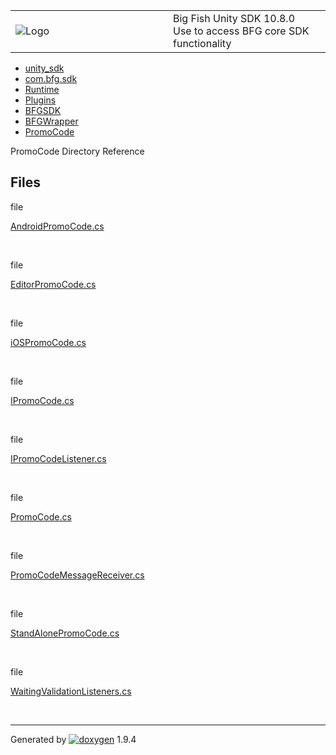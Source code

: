 <table>
<colgroup>
<col style="width: 50%" />
<col style="width: 50%" />
</colgroup>
<tbody>
<tr class="odd">
<td><img src="Icon-100.png" alt="Logo" /></td>
<td><div id="projectname">
Big Fish Unity SDK<span id="projectnumber"> 10.8.0</span>
</div>
<div id="projectbrief">
Use to access BFG core SDK functionality
</div></td>
</tr>
</tbody>
</table>

  - [unity\_sdk](dir_169524a6f31e9db4532a84dd08d2dc74.html)
  - [com.bfg.sdk](dir_49a21daf45482078fd78618e852e175e.html)
  - [Runtime](dir_e9197c9bf01613ee4803beab9a6d5be1.html)
  - [Plugins](dir_36160a230b41150251a86d3f9b9f8d3f.html)
  - [BFGSDK](dir_132432e59dec75238d90e62dd14a31de.html)
  - [BFGWrapper](dir_9427daba80608a7518cb19999914a2c1.html)
  - [PromoCode](dir_77a024e6affc79ee4f3c88ff9d8d7593.html)

PromoCode Directory Reference

##  Files

file  

[AndroidPromoCode.cs](_android_promo_code_8cs.html)

 

file  

[EditorPromoCode.cs](_editor_promo_code_8cs.html)

 

file  

[iOSPromoCode.cs](i_o_s_promo_code_8cs.html)

 

file  

[IPromoCode.cs](_i_promo_code_8cs.html)

 

file  

[IPromoCodeListener.cs](_i_promo_code_listener_8cs.html)

 

file  

[PromoCode.cs](_promo_code_8cs.html)

 

file  

[PromoCodeMessageReceiver.cs](_promo_code_message_receiver_8cs.html)

 

file  

[StandAlonePromoCode.cs](_stand_alone_promo_code_8cs.html)

 

file  

[WaitingValidationListeners.cs](_waiting_validation_listeners_8cs.html)

 

-----

Generated
by [![doxygen](doxygen.svg)](https://www.doxygen.org/index.html) 1.9.4
